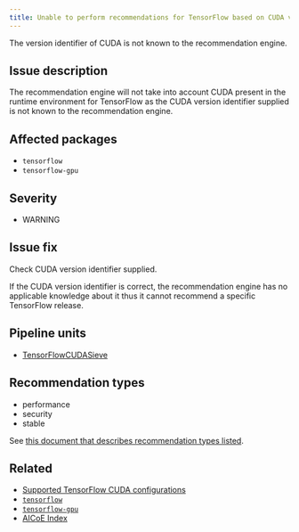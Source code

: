 ```yaml
---
title: Unable to perform recommendations for TensorFlow based on CUDA version: unknown CUDA version supplied 
---
```


The version identifier of CUDA is not known to the recommendation engine.

## Issue description

The recommendation engine will not take into account CUDA present in the
runtime environment for TensorFlow as the CUDA version identifier supplied is
not known to the recommendation engine.

## Affected packages

 * ``tensorflow``
 * ``tensorflow-gpu``

## Severity

 * WARNING

## Issue fix

Check CUDA version identifier supplied.

If the CUDA version identifier is correct, the recommendation engine has no
applicable knowledge about it thus it cannot recommend a specific TensorFlow
release.

## Pipeline units

 * [TensorFlowCUDASieve](https://thoth-station.ninja/docs/developers/adviser/thoth.adviser.sieves.html#thoth.adviser.sieves.TensorFlowCUDASieve)

## Recommendation types

 * performance
 * security
 * stable

See [this document that describes recommendation types
listed](http://thoth-station.ninja/recommendation-types).

## Related

 * [Supported TensorFlow CUDA configurations][1]
 * [``tensorflow``][2]
 * [``tensorflow-gpu``][3]
 * [AICoE Index][4]

[1]: https://www.tensorflow.org/install/source#linux
[2]: https://pypi.org/project/tensorflow
[3]: https://pypi.org/project/tensorflow-gpu
[4]: http://tensorflow.pypi.thoth-station.ninja/
